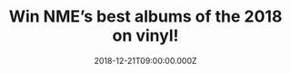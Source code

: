 ---
campaign-uuid: "c-eb6089bf-5746-4102-8f51-6956e910bcc7"
type: "Preview"
category: "Music"
date: "2018-12-21T09:00:00.000Z"
end-date: "2018-12-31T23:59:00.000Z"
disable-form: false
is_promoted: true
has_entry_page: true
title: "Win NME’s best albums of the 2018 on vinyl!"
competition-description: "<p>Calling all the NME fans, we have great news for you:\
  \ we are giving away two amazing prizes for two lucky NME AAA members to win: a\
  \ collection of NME’s best albums of the year, including records by The 1975, Arctic\
  \ Monkeys, Idles, Shame, Parquet Courts, Brockhampton and Sunflower Bean AND our\
  \ second prize, five of NME’s best albums of 2018, including our winning album by\
  \ The 1975.</p>\r\n<p>Does it sound like the best present of your 2018? Enter the\
  \ form below for a chance to win!</p>"
hero-header: "Win NME’s best albums of the 2018 on vinyl!"
terms-confirmation: "N/A"
banner-img: "https://assets.expresslyapp.com/asset-62ea053d-ddcd-4d72-bf42-658dccbd666f.jpg"
logo-left-href: "aaa.nme.com"
logo-left-image: "https://assets.expresslyapp.com/asset-d1de912e-7ff6-4dcd-bbab-c3d57a40f5ef.jpg"
logo-left-title: "Sony Pictures"
bg-image-hero: "https://assets.expresslyapp.com/asset-4a4d5dfe-8d6b-4006-98dd-6d476ad0646d.jpg"
bg-image-first: "https://assets.expresslyapp.com/asset-1290055f-7457-4355-8e8c-fd65759fdb11.jpg"
bg-image-second: "https://assets.expresslyapp.com/asset-58528961-ba33-4286-8e6b-65e16488dd97.jpg"
bg-image-third: "https://assets.expresslyapp.com/asset-ca120cb7-e467-4440-a3d9-afe50c85a26c.png"
section1-content: "<p>Hasn't it been a huge year for music. From brilliant debuts\
  \ by the likes of Shame and Kali Uchis, to huge returns from Arctic Monkeys and\
  \ The 1975, we've been truly spoilt. And after intense discussion and a few temper\
  \ tantrums NME have managed to whittle down our favourite records to our top 100\
  \ albums of the year!"
section2-content: "<p>And to celebrate, now you can win a collection of NME's top\
  \ albums on vinyl.</p>\r\n<p>Our first prizewinner will get a collection of NME’\
  s best albums of the year, including records by The 1975, Arctic Monkeys, Idles,\
  \ Shame, Parquet Courts, Brockhampton and Sunflower Bean.</p>\r\n<p>Our second prizewinner\
  \ will get five of NME’s best albums of 2018, including our winning album by The\
  \ 1975.</p>"
section3-content: "<p>Does it sound like the best present of your 2018?</p>\r\n<p>If\
  \ so, think no more and enter the form below for a chance to win one of the two\
  \ amazing prizes we are giving away now!</p>\r\n<p>Good luck!</p>"
entry-title: "Win NME’s best albums of the 2018 on vinyl!"
entry-content: "Enter the draw to win TNME’s best albums of the 2018 on vinyl\r\n\
  by completing the form below before 23:59 on 31st of December 2018."
has-winner: false
prize-description: "NME’s best albums of the 2018 on vinyl.\r\nEach winner will be\
  \ randomly assigned 1 of the two prizes: \r\n- A collection of NME’s best albums\
  \ of the year, including records by The 1975, Arctic Monkeys, Idles, Shame, Parquet\
  \ Courts, Brockhampton and Sunflower Bean.\r\n- Five of NME’s best albums of 2018,\
  \ including our winning album by The 1975"
special-conditions: "Multiple entries are allowed up to one every day."
country-restrictions:
- "GB"
---